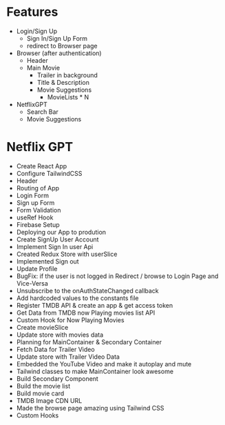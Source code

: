 # Features
- Login/Sign Up 
    - Sign In/Sign Up Form
    - redirect to Browser page
- Browser (after authentication)
    - Header
    - Main Movie
        - Trailer in background
        - Title & Description
        - Movie Suggestions
            - MovieLists * N
- NetflixGPT
    - Search Bar
    - Movie Suggestions

# Netflix GPT

- Create React App
- Configure TailwindCSS
- Header
- Routing of App
- Login Form
- Sign up Form
- Form Validation
- useRef Hook
- Firebase Setup
- Deploying our App to prodution
- Create SignUp User Account
- Implement Sign In user Api
- Created Redux Store with userSlice
- Implemented Sign out
- Update Profile
- BugFix: if the user is not logged in Redirect / browse to Login Page and Vice-Versa
- Unsubscribe to the onAuthStateChanged callback
- Add hardcoded values to the constants file
- Register TMDB API & create an app & get access token
- Get Data from TMDB now Playing movies list API
- Custom Hook for Now Playing Movies
- Create movieSlice
- Update store with movies data
- Planning for MainContainer & Secondary Container
- Fetch Data for Trailer Video
- Update store with Trailer Video Data
- Embedded the YouTube Video and make it autoplay and mute
- Tailwind classes to make MainContainer look awesome
- Build Secondary Component
- Build the movie list
- Build movie card
- TMDB Image CDN URL
- Made the browse page amazing using Tailwind CSS
- Custom Hooks
